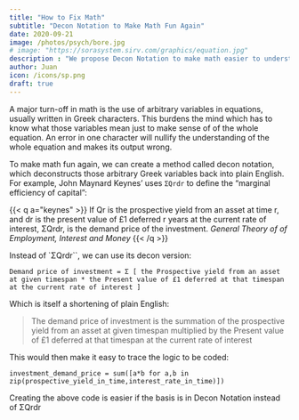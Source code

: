 ```yaml
---
title: "How to Fix Math"
subtitle: "Decon Notation to Make Math Fun Again"
date: 2020-09-21
image: /photos/psych/bore.jpg
# image: "https://sorasystem.sirv.com/graphics/equation.jpg"
description : "We propose Decon Notation to make math easier to understand"
author: Juan
icon: /icons/sp.png
draft: true
---
```


A major turn-off in math is the use of arbitrary variables in equations, usually written in Greek characters. This burdens the mind which has to know what those variables mean just to make sense of of the whole equation. An error in one character will nullify the understanding of the whole equation and makes its output wrong.

To make math fun again, we can create a method called decon notation, which deconstructs those arbitrary Greek variables back into plain English. For example, John Maynard Keynes’ uses `ΣQrdr` to define the “marginal efficiency of capital”:


{{< q a="keynes" >}}
If Qr is the prospective yield from an asset at time r, and dr is the present value of £1 deferred r years at the current rate of interest, ΣQrdr, is the demand price of the investment.
<cite>General Theory of of Employment, Interest and Money</cite>
{{< /q >}}


Instead of `ΣQrdr``, we can use its decon version:

`Demand price of investment = Σ [ the Prospective yield from an asset at given timespan * the Present value of £1 deferred at that timespan at the current rate of interest ]`

Which is itself a shortening of plain English:

> The demand price of investment is the summation of the prospective yield from an asset at given timespan multiplied by the Present value of £1 deferred at that timespan at the current rate of interest

This would then make it easy to trace the logic to be coded:

`investment_demand_price = sum([a*b for a,b in zip(prospective_yield_in_time,interest_rate_in_time)])`

Creating the above code is easier if the basis is in Decon Notation instead of ΣQrdr
